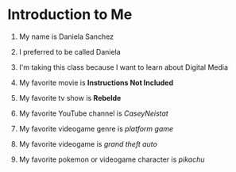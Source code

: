 # Introduction to Me

1. My name is Daniela Sanchez

1. I preferred to be called Daniela

1. I'm taking this class because I want to learn about Digital Media

1. My favorite movie is **Instructions Not Included**

1. My favorite tv show is **Rebelde**

1. My favorite YouTube channel is *CaseyNeistat*

1. My favorite videogame genre is *platform game*

1. My favorite videogame is *grand theft auto*

1. My favorite pokemon or videogame character is *pikachu* 


